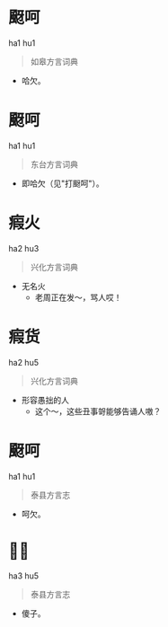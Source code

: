 # 颬呵
ha1 hu1
> 如皋方言词典
- 哈欠。

# 颬呵
ha1 hu1
> 东台方言词典
- 即哈欠（见"打颬呵"）。

# 瘕火
ha2 hu3
> 兴化方言词典
- 无名火
  - 老周正在发～，骂人哎！

# 瘕货
ha2 hu5
> 兴化方言词典
- 形容愚拙的人
  - 这个～，这些丑事哿能够告诵人嗷？

# 颬呵
ha1 hu1
> 泰县方言志
- 呵欠。

# 𤹉货
ha3 hu5
> 泰县方言志
- 傻子。
